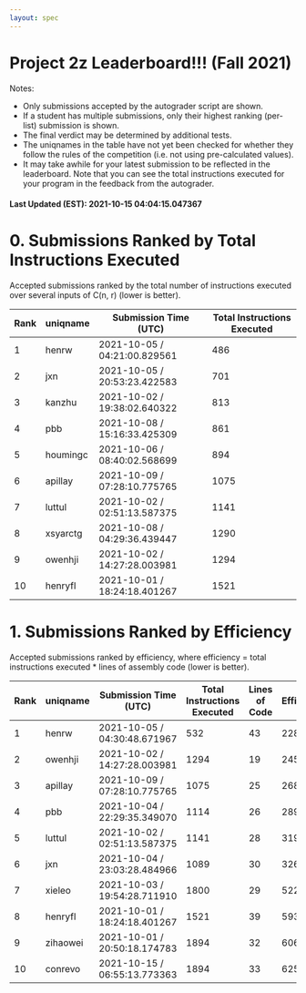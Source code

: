 ```yaml
---
layout: spec
---
```


Project 2z Leaderboard!!! (Fall 2021)
==============================
Notes:
- Only submissions accepted by the autograder script are shown.
- If a student has multiple submissions, only their highest ranking (per-list) submission is shown.
- The final verdict may be determined by additional tests.
- The uniqnames in the table have not yet been checked for whether they follow the rules of the competition (i.e. not using pre-calculated values).
- It may take awhile for your latest submission to be reflected in the leaderboard. Note that you can see the total instructions executed for your program in the feedback from the autograder.


#### Last Updated (EST): 2021-10-15 04:04:15.047367

# 0. Submissions Ranked by Total Instructions Executed
Accepted submissions ranked by the total number of instructions executed over several inputs of C(n, r) (lower is better).

| Rank  | uniqname | Submission Time (UTC) | Total Instructions Executed |
|---|---|---|---|
| 1 | henrw | 2021-10-05 / 04:21:00.829561 | 486 |
| 2 | jxn | 2021-10-05 / 20:53:23.422583 | 701 |
| 3 | kanzhu | 2021-10-02 / 19:38:02.640322 | 813 |
| 4 | pbb | 2021-10-08 / 15:16:33.425309 | 861 |
| 5 | houmingc | 2021-10-06 / 08:40:02.568699 | 894 |
| 6 | apillay | 2021-10-09 / 07:28:10.775765 | 1075 |
| 7 | luttul | 2021-10-02 / 02:51:13.587375 | 1141 |
| 8 | xsyarctg | 2021-10-08 / 04:29:36.439447 | 1290 |
| 9 | owenhji | 2021-10-02 / 14:27:28.003981 | 1294 |
| 10 | henryfl | 2021-10-01 / 18:24:18.401267 | 1521 |


# 1. Submissions Ranked by Efficiency
Accepted submissions ranked by efficiency, where efficiency = total instructions executed * lines of assembly code (lower is better).

| Rank  | uniqname | Submission Time (UTC) | Total Instructions Executed |Lines of Code | Efficiency |
|---|---|---|---|---|---|
| 1 | henrw | 2021-10-05 / 04:30:48.671967 | 532 | 43 | 22876 |
| 2 | owenhji | 2021-10-02 / 14:27:28.003981 | 1294 | 19 | 24586 |
| 3 | apillay | 2021-10-09 / 07:28:10.775765 | 1075 | 25 | 26875 |
| 4 | pbb | 2021-10-04 / 22:29:35.349070 | 1114 | 26 | 28964 |
| 5 | luttul | 2021-10-02 / 02:51:13.587375 | 1141 | 28 | 31948 |
| 6 | jxn | 2021-10-04 / 23:03:28.484966 | 1089 | 30 | 32670 |
| 7 | xieleo | 2021-10-03 / 19:54:28.711910 | 1800 | 29 | 52200 |
| 8 | henryfl | 2021-10-01 / 18:24:18.401267 | 1521 | 39 | 59319 |
| 9 | zihaowei | 2021-10-01 / 20:50:18.174783 | 1894 | 32 | 60608 |
| 10 | conrevo | 2021-10-15 / 06:55:13.773363 | 1894 | 33 | 62502 |

